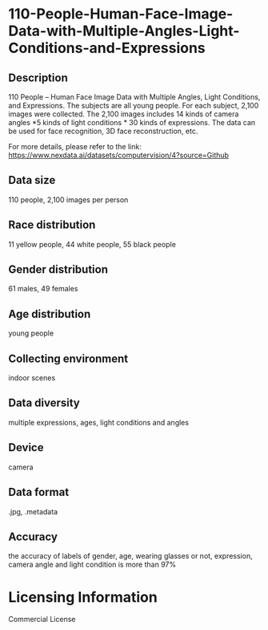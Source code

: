 # 110-People-Human-Face-Image-Data-with-Multiple-Angles-Light-Conditions-and-Expressions


## Description
110 People – Human Face Image Data with Multiple Angles, Light Conditions, and Expressions. The subjects are all young people. For each subject, 2,100 images were collected. The 2,100 images includes 14 kinds of camera angles *5 kinds of light conditions * 30 kinds of expressions. The data can be used for face recognition, 3D face reconstruction, etc.

For more details, please refer to the link: https://www.nexdata.ai/datasets/computervision/4?source=Github


## Data size
110 people, 2,100 images per person

## Race distribution
11 yellow people, 44 white people, 55 black people

## Gender distribution
61 males, 49 females

## Age distribution
young people

## Collecting environment
indoor scenes

## Data diversity
multiple expressions, ages, light conditions and angles

## Device
camera

## Data format
.jpg, .metadata

## Accuracy
the accuracy of labels of gender, age, wearing glasses or not, expression, camera angle and light condition is more than 97%

# Licensing Information
Commercial License
